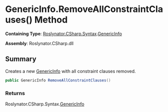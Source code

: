 # GenericInfo\.RemoveAllConstraintClauses\(\) Method

**Containing Type**: [Roslynator.CSharp.Syntax](../../README.md)\.[GenericInfo](../README.md)

**Assembly**: Roslynator\.CSharp\.dll

## Summary

Creates a new [GenericInfo](../README.md) with all constraint clauses removed\.

```csharp
public GenericInfo RemoveAllConstraintClauses()
```

### Returns

Roslynator\.CSharp\.Syntax\.[GenericInfo](../README.md)

